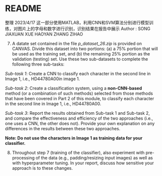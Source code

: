 # README

整理 2023/4/17
这一部分使用MATLAB，利用CNN和SVM算法分别进行模型训练，对图片上的字母和数字进行识别，识别结果在报告中展示
Author : SONG JIAXUAN  XUE HAOYAN  ZHANG ZIHAO



7. A datate set contained in the file *p_dataset_26.zip* is provided on CANVAS. Divide this dataset into two portions: (a) a 75% portion that will be used as the training set, and (b) the remaining 25% portion as the validation (testing) set. Use these two sub-datasets to complete the following three sub-tasks:

*Sub-task 1*: Create a CNN to classify each character in the second line in Image 1, i.e., HD44780A00in image 1.

*Sub-task 2*: Create a classification system, using a **non-CNN-based** method (or a combination of such methods) selected from those methods that have been covered in Part 2 of this module, to classify each character in the second line in Image 1, i.e., HD44780A00.

*Sub-task 3*: Report the results obtained from Sub-task 1 and Sub-task 2, and compare the effectiveness and efficiency of the two approaches (i.e., one uses a CNN, the other does not). Provide your own explanation on any differences in the results between these two approaches.

**Note: Do not use the characters in Image 1 as training data for your classifier.**



8. Throughout step 7 (training of the classifier), also experiment with pre-processing of the data (e.g., padding/resizing input images) as well as with hyperparameter tuning. In your report, discuss how sensitive your approach is to these changes.